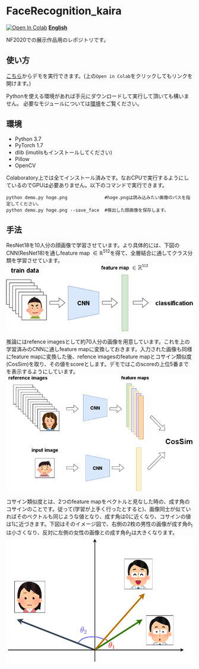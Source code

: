 # FaceRecognition_kaira
[![Open In Colab](https://colab.research.google.com/assets/colab-badge.svg)](https://colab.research.google.com/github.com/KYM384/FaceRecognition_kaira/blob/main/demo.ipynb)
**[English](README_en.md)**

NF2020での展示作品用のレポジトリです。


## 使い方
[こちら](https://colab.research.google.com/github.com/KYM384/FaceRecognition_kaira/blob/main/demo.ipynb)からデモを実行できます。(上の`Open in Colab`をクリックしてもリンクを開けます。)

Pythonを使える環境があれば手元にダウンロードして実行して頂いても構いません。
必要なモジュールについては[環境](##環境)をご覧ください。


## 環境
 - Python 3.7
 - PyTorch 1.7
 - dlib (imutilsもインストールしてください)
 - Pillow
 - OpenCV

Colaboratory上では全てインストール済みです。なおCPUで実行するようにしているのでGPUは必要ありません。以下のコマンドで実行できます。
```
python demo.py hoge.png              #hoge.pngは読み込みたい画像のパスを指定してください。
python demo.py hoge.png --save_face  #検出した顔画像を保存します。
```


## 手法
ResNet18を10人分の顔画像で学習させています。より具体的には、下図のCNN(ResNet18)を通しfeature map $\in \mathbb{R}^{512}$を得て、全層結合に通してクラス分類を学習させています。
![training](images/training.png)

推論にはrefence imagesとして約70人分の画像を用意しています。これを上の学習済みのCNNに通しfeature mapに変換しておきます。入力された画像も同様にfeature mapに変換した後、refence imagesのfeature mapとコサイン類似度(CosSim)を取り、その値をscoreとします。デモではこのscoreの上位5番までを表示するようにしています。
![inference](images/inference.png)

コサイン類似度とは、2つのfeature mapをベクトルと見なした時の、成す角のコサインのことです。従って(学習が上手く行ったとすると)、画像同士が似ていればそのベクトルも同じような値となり、成す角は0に近くなり、コサインの値は1に近づきます。下図はそのイメージ図で、右側の2枚の男性の画像が成す角$\theta_1$は小さくなり、反対に左側の女性の画像との成す角$\theta_2$は大きくなります。
![image of cosine_similarity](images/cosine.png)


